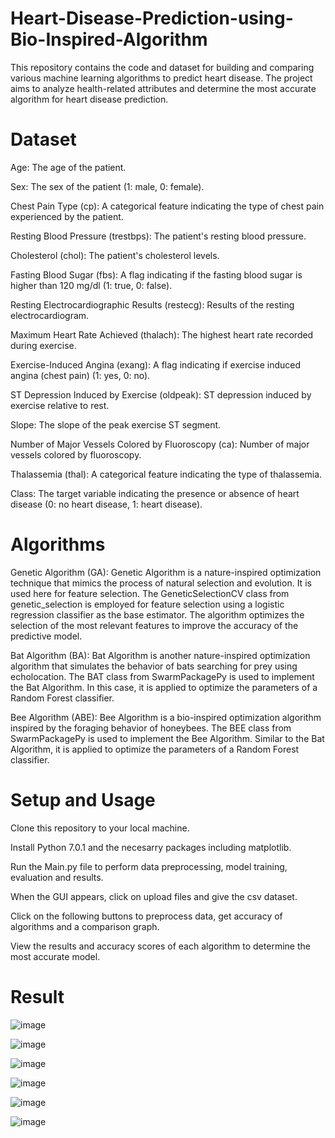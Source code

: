 # Heart-Disease-Prediction-using-Bio-Inspired-Algorithm
This repository contains the code and dataset for building and comparing various machine learning algorithms to predict heart disease. The project aims to analyze health-related attributes and determine the most accurate algorithm for heart disease prediction.

# Dataset
Age: The age of the patient.

Sex: The sex of the patient (1: male, 0: female).

Chest Pain Type (cp): A categorical feature indicating the type of chest pain experienced by the patient.

Resting Blood Pressure (trestbps): The patient's resting blood pressure.

Cholesterol (chol): The patient's cholesterol levels.

Fasting Blood Sugar (fbs): A flag indicating if the fasting blood sugar is higher than 120 mg/dl (1: true, 0: false).

Resting Electrocardiographic Results (restecg): Results of the resting electrocardiogram.

Maximum Heart Rate Achieved (thalach): The highest heart rate recorded during exercise.

Exercise-Induced Angina (exang): A flag indicating if exercise induced angina (chest pain) (1: yes, 0: no).

ST Depression Induced by Exercise (oldpeak): ST depression induced by exercise relative to rest.

Slope: The slope of the peak exercise ST segment.

Number of Major Vessels Colored by Fluoroscopy (ca): Number of major vessels colored by fluoroscopy.

Thalassemia (thal): A categorical feature indicating the type of thalassemia.

Class: The target variable indicating the presence or absence of heart disease (0: no heart disease, 1: heart disease).


# Algorithms
Genetic Algorithm (GA):
Genetic Algorithm is a nature-inspired optimization technique that mimics the process of natural selection and evolution. It is used here for feature selection.
The GeneticSelectionCV class from genetic_selection is employed for feature selection using a logistic regression classifier as the base estimator.
The algorithm optimizes the selection of the most relevant features to improve the accuracy of the predictive model.

Bat Algorithm (BA):
Bat Algorithm is another nature-inspired optimization algorithm that simulates the behavior of bats searching for prey using echolocation.
The BAT class from SwarmPackagePy is used to implement the Bat Algorithm.
In this case, it is applied to optimize the parameters of a Random Forest classifier.

Bee Algorithm (ABE):
Bee Algorithm is a bio-inspired optimization algorithm inspired by the foraging behavior of honeybees.
The BEE class from SwarmPackagePy is used to implement the Bee Algorithm.
Similar to the Bat Algorithm, it is applied to optimize the parameters of a Random Forest classifier.

# Setup and Usage
Clone this repository to your local machine.

Install Python 7.0.1 and the necesarry packages including matplotlib.

Run the Main.py file to perform data preprocessing, model training, evaluation and results.

When the GUI appears, click on upload files and give the csv dataset.

Click on the following buttons to preprocess data, get accuracy of algorithms and a comparison graph.

View the results and accuracy scores of each algorithm to determine the most accurate model.

# Result
![image](https://github.com/zeshan14/Heart-Disease-Prediction-using-Bio-Inspired-Algorithm/assets/101913042/0b5af8d8-c0ab-4796-89fc-e042c5126daf)

![image](https://github.com/zeshan14/Heart-Disease-Prediction-using-Bio-Inspired-Algorithm/assets/101913042/f2d01ca6-3299-474e-80e7-82abcc68e5f3)

![image](https://github.com/zeshan14/Heart-Disease-Prediction-using-Bio-Inspired-Algorithm/assets/101913042/90418f0e-349d-4c93-b6d4-cf38f503f621)

![image](https://github.com/zeshan14/Heart-Disease-Prediction-using-Bio-Inspired-Algorithm/assets/101913042/2259e7b5-93e7-417d-9ddb-45b2c61c8c9b)

![image](https://github.com/zeshan14/Heart-Disease-Prediction-using-Bio-Inspired-Algorithm/assets/101913042/187854e4-7b23-4d42-99ae-684f2141a813)

![image](https://github.com/zeshan14/Heart-Disease-Prediction-using-Bio-Inspired-Algorithm/assets/101913042/425ef408-2c47-45a0-a485-0220253e90ae)



